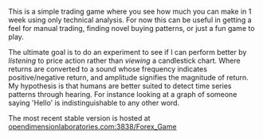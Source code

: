 This is a simple trading game where you see how much you can make in 1 week using only technical analysis. For now this can be useful in getting a feel for manual trading, finding novel buying patterns, or just a fun game to play.

The ultimate goal is to do an experiment to see if I can perform better by *listening* to price action rather than *viewing* a candlestick chart. Where returns are converted to a sound whose frequency indicates positive/negative return, and amplitude signifies the magnitude of return. My hypothesis is that humans are better suited to detect time series patterns through hearing. For instance looking at a graph of someone saying 'Hello' is indistinguishable to any other word.

The most recent stable version is hosted at [opendimensionlaboratories.com:3838/Forex_Game](opendimensionlaboratories.com:3838/Forex_Game)